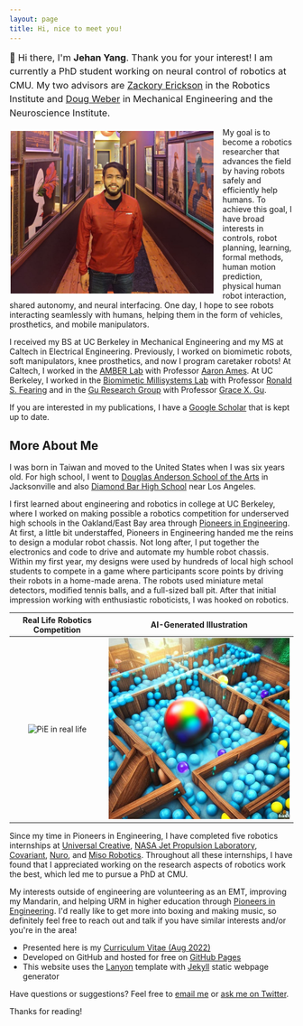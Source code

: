 ```yaml
---
layout: page
title: Hi, nice to meet you!
---
```

<h3 class="message" style="line-height:1.5; margin-top:0.5rem; font-weight:normal; margin-bottom:0.2rem">
	👋 Hi there, I'm <b>Jehan Yang</b>. Thank you for your interest! I am currently a PhD student working on neural control of robotics at CMU. My two advisors are <a href="https://zackory.com/">Zackory Erickson</a> in the Robotics Institute and <a href="https://engineering.cmu.edu/directory/bios/weber-douglas.html">Doug Weber</a> in Mechanical Engineering and the Neuroscience Institute. 
</h3 >

<img src="/images/jehanfull.jpg" alt="Jehan in a red CMU pullover" style="float: left; margin: 1rem; height: 18rem; margin-bottom: 0.1rem; margin-left:0.1rem"/>

My goal is to become a robotics researcher that advances the field by having robots safely and efficiently help humans. To achieve this goal, I have broad interests in controls, robot planning, learning, formal methods, human motion prediction, physical human robot interaction, shared autonomy, and neural interfacing. One day, I hope to see robots interacting seamlessly with humans, helping them in the form of vehicles, prosthetics, and mobile manipulators. 

I received my BS at UC Berkeley in Mechanical Engineering and my MS at Caltech in Electrical Engineering. Previously, I worked on biomimetic robots, soft manipulators, knee prosthetics, and now I program caretaker robots! At Caltech, I worked in the [AMBER Lab](http://www.bipedalrobotics.com/) with Professor [Aaron Ames](http://www.bipedalrobotics.com/people.html). At UC Berkeley, I worked in the [Biomimetic Millisystems Lab](https://people.eecs.berkeley.edu/~ronf/Biomimetics.html) with Professor [Ronald S. Fearing](https://people.eecs.berkeley.edu/~ronf/) and in the [Gu Research Group](https://gu.berkeley.edu) with Professor [Grace X. Gu](https://me.berkeley.edu/people/grace-x-gu/). 

If you are interested in my publications, I have a [Google
Scholar](https://scholar.google.com/citations?user=SYQvCw4AAAAJ&hl=en) that is kept up to date. 

## More About Me

I was born in Taiwan and moved to the United States when I was six years old. For high school, I went to [Douglas Anderson School of the Arts](https://dcps.duvalschools.org/anderson) in Jacksonville and also [Diamond Bar High School](https://dbhs.wvusd.k12.ca.us/) near Los Angeles.

I first learned about engineering and robotics in college at UC Berkeley, where I worked on making possible a robotics competition for underserved high schools in the Oakland/East Bay area through [Pioneers in Engineering](https://pierobotics.org). At first, a little bit understaffed, Pioneers in Engineering handed me the reins to design a modular robot chassis. Not long after, I put together the electronics and code to drive and automate my humble robot chassis. Within my first year, my designs were used by hundreds of local high school students to compete in a game where participants score points by driving their robots in a home-made arena. The robots used miniature metal detectors, modified tennis balls, and a full-sized ball pit. After that initial impression working with enthusiastic roboticists, I was hooked on robotics.

Real Life Robotics Competition            | AI-Generated Illustration
:-------------------------:|:-------------------------:
<img src="/images/pieballpit.JPG" alt="PiE in real life" class="rowimage"/>  | <img src="/images/blueballpit1.jpg" alt="Stable Diffusion blue ball pit next to arena" class="rowimage" /> 

Since my time in Pioneers in Engineering, I have completed five robotics internships at [Universal Creative](https://jobs.universalparks.com/universal-creative/), [NASA Jet Propulsion Laboratory](https://www.jpl.nasa.gov/), [Covariant](https://covariant.ai/), [Nuro](https://www.nuro.ai/), and [Miso Robotics](https://misorobotics.com/). Throughout all these internships, I have found that I appreciated working on the research aspects of robotics work the best, which led me to pursue a PhD at CMU. 

My interests outside of engineering are volunteering as an EMT, improving my Mandarin, and helping URM in higher education through [Pioneers in Engineering](https://pierobotics.org). I'd really like to get more into boxing and making music, so definitely feel free to reach out and talk if you have similar interests and/or you're in the area!

* Presented here is my [Curriculum Vitae (Aug 2022)](../documents/Jehan_Yang_PhD_CV.pdf)
* Developed on GitHub and hosted for free on [GitHub Pages](https://pages.github.com)
* This website uses the [Lanyon](https://lanyon.getpoole.com/) template with [Jekyll](https://jekyllrb.com/) static webpage generator

Have questions or suggestions? Feel free to [email me](mailto:jehanyang@gmail.com) or [ask me on Twitter](https://twitter.com/jehanyang).

Thanks for reading!
